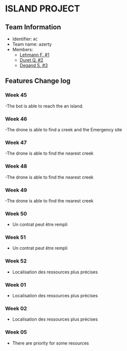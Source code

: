 # ISLAND PROJECT

## Team Information

  * Identifier: `AC`
  * Team name: azerty
  * Members:
    *  [Lehmann F. #1](mailto:lf612146@etu.unice.fr)
    *  [Duret Q. #2](mailto:dq610272@etu.unice.fr)
    *  [Degand S. #3](mailto:ds611932@etu.unice.fr)

## Features Change log

### Week 45

-The bot is able to reach the an island.

### Week 46

-The drone is able to find a creek and the Emergency site

### Week 47

-The drone is able to find the nearest creek

### Week 48

-The drone is able to find the nearest creek

### Week 49

-The drone is able to find the nearest creek

### Week 50

- Un contrat peut être rempli

### Week 51

- Un contrat peut être rempli

### Week 52

- Localisation des ressources plus précises

### Week 01

- Localisation des ressources plus précises

### Week 02

- Localisation des ressources plus précises

### Week 05

- There are priority for some resources